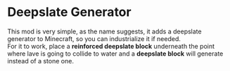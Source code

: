 # Deepslate Generator

This mod is very simple, as the name suggests, it adds a deepslate generator to Minecraft, so you can industrialize it if needed.<br>
For it to work, place a **reinforced deepslate block** underneath the point where lave is going to collide to water and a **deepslate block** will generate instead of a stone one.